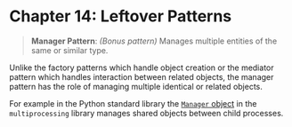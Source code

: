 # Chapter 14: Leftover Patterns

> **Manager Pattern**: _(Bonus pattern)_ Manages multiple entities of the same or similar type.

Unlike the factory patterns which handle object creation or the
mediator pattern which handles interaction between related objects, the 
manager pattern has the role of managing multiple identical or related objects.

For example in the Python standard library the [`Manager` object](https://docs.python.org/3/library/multiprocessing.html#multiprocessing.Manager)
in the `multiprocessing` library manages shared objects between child
processes.